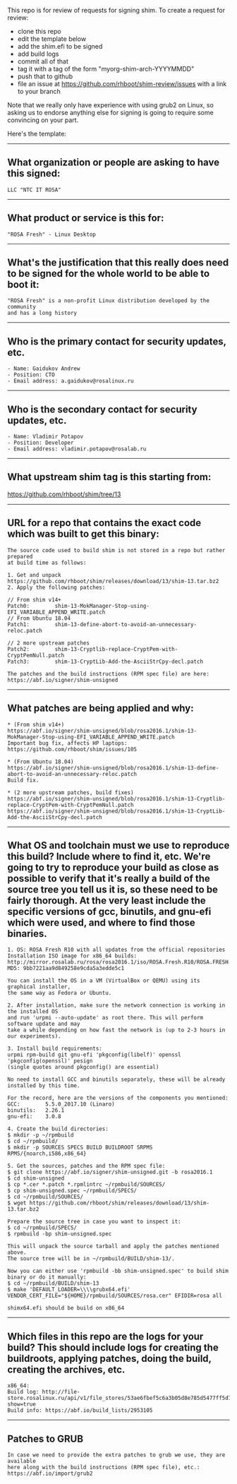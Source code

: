 This repo is for review of requests for signing shim.  To create a request for review:

- clone this repo
- edit the template below
- add the shim.efi to be signed
- add build logs
- commit all of that
- tag it with a tag of the form "myorg-shim-arch-YYYYMMDD"
- push that to github
- file an issue at https://github.com/rhboot/shim-review/issues with a link to your branch

Note that we really only have experience with using grub2 on Linux, so asking
us to endorse anything else for signing is going to require some convincing on
your part.

Here's the template:

-------------------------------------------------------------------------------
What organization or people are asking to have this signed:
-------------------------------------------------------------------------------
``` no-highlight
LLC "NTC IT ROSA"
```

-------------------------------------------------------------------------------
What product or service is this for:
-------------------------------------------------------------------------------
``` no-highlight
"ROSA Fresh" - Linux Desktop
```

-------------------------------------------------------------------------------
What's the justification that this really does need to be signed for the whole world to be able to boot it:
-------------------------------------------------------------------------------
``` no-highlight
"ROSA Fresh" is a non-profit Linux distribution developed by the community
and has a long history
```

-------------------------------------------------------------------------------
Who is the primary contact for security updates, etc.
-------------------------------------------------------------------------------
``` no-highlight
- Name: Gaidukov Andrew
- Position: CTO
- Email address: a.gaidukov@rosalinux.ru
```

-------------------------------------------------------------------------------
Who is the secondary contact for security updates, etc.
-------------------------------------------------------------------------------
``` no-highlight
- Name: Vladimir Potapov
- Position: Developer
- Email address: vladimir.potapov@rosalab.ru
```

-------------------------------------------------------------------------------
What upstream shim tag is this starting from:
-------------------------------------------------------------------------------
https://github.com/rhboot/shim/tree/13

-------------------------------------------------------------------------------
URL for a repo that contains the exact code which was built to get this binary:
-------------------------------------------------------------------------------
``` no-highlight
The source code used to build shim is not stored in a repo but rather prepared
at build time as follows:

1. Get and unpack https://github.com/rhboot/shim/releases/download/13/shim-13.tar.bz2
2. Apply the following patches:

// From shim v14+
Patch0:        shim-13-MokManager-Stop-using-EFI_VARIABLE_APPEND_WRITE.patch
// From Ubuntu 18.04
Patch1:        shim-13-define-abort-to-avoid-an-unnecessary-reloc.patch

// 2 more upstream patches
Patch2:        shim-13-Cryptlib-replace-CryptPem-with-CryptPemNull.patch
Patch3:        shim-13-CryptLib-Add-the-AsciiStrCpy-decl.patch

The patches and the build instructions (RPM spec file) are here:
https://abf.io/signer/shim-unsigned
```

-------------------------------------------------------------------------------
What patches are being applied and why:
-------------------------------------------------------------------------------
``` no-highlight
* (From shim v14+)
https://abf.io/signer/shim-unsigned/blob/rosa2016.1/shim-13-MokManager-Stop-using-EFI_VARIABLE_APPEND_WRITE.patch
Important bug fix, affects HP laptops: https://github.com/rhboot/shim/issues/105

* (From Ubuntu 18.04)
https://abf.io/signer/shim-unsigned/blob/rosa2016.1/shim-13-define-abort-to-avoid-an-unnecessary-reloc.patch
Build fix.

* (2 more upstream patches, build fixes)
https://abf.io/signer/shim-unsigned/blob/rosa2016.1/shim-13-Cryptlib-replace-CryptPem-with-CryptPemNull.patch
https://abf.io/signer/shim-unsigned/blob/rosa2016.1/shim-13-CryptLib-Add-the-AsciiStrCpy-decl.patch
```

-------------------------------------------------------------------------------
What OS and toolchain must we use to reproduce this build?  Include where to find it, etc.  We're going to try to reproduce your build as close as possible to verify that it's really a build of the source tree you tell us it is, so these need to be fairly thorough. At the very least include the specific versions of gcc, binutils, and gnu-efi which were used, and where to find those binaries.
-------------------------------------------------------------------------------
``` no-highlight
1. OS: ROSA Fresh R10 with all updates from the official repositories
Installation ISO image for x86_64 builds:
http://mirror.rosalab.ru/rosa/rosa2016.1/iso/ROSA.Fresh.R10/ROSA.FRESH.KDE.R10.x86_64.uefi.iso
MD5: 9bb7221aa9d849258e9cda5a3edde5c1

You can install the OS in a VM (VirtualBox or QEMU) using its graphical installer,
the same way as Fedora or Ubuntu.

2. After installation, make sure the network connection is working in the installed OS
and run 'urpmi --auto-update' as root there. This will perform software update and may
take a while depending on how fast the network is (up to 2-3 hours in our experiments).

3. Install build requirements:
urpmi rpm-build git gnu-efi 'pkgconfig(libelf)' openssl 'pkgconfig(openssl)' pesign
(single quotes around pkgconfig() are essential)

No need to install GCC and binutils separately, these will be already installed by this time.

For the record, here are the versions of the components you mentioned:
GCC:        5.5.0_2017.10 (Linaro)
binutils:   2.26.1
gnu-efi:    3.0.8

4. Create the build directories:
$ mkdir -p ~/rpmbuild
$ cd ~/rpmbuild/
$ mkdir -p SOURCES SPECS BUILD BUILDROOT SRPMS RPMS/{noarch,i586,x86_64}

5. Get the sources, patches and the RPM spec file:
$ git clone https://abf.io/signer/shim-unsigned.git -b rosa2016.1
$ cd shim-unsigned
$ cp *.cer *.patch *.rpmlintrc ~/rpmbuild/SOURCES/
$ cp shim-unsigned.spec ~/rpmbuild/SPECS/
$ cd ~/rpmbuild/SOURCES/
$ wget https://github.com/rhboot/shim/releases/download/13/shim-13.tar.bz2

Prepare the source tree in case you want to inspect it:
$ cd ~/rpmbuild/SPECS/
$ rpmbuild -bp shim-unsigned.spec

This will unpack the source tarball and apply the patches mentioned above.
The source tree will be in ~/rpmbuild/BUILD/shim-13/.

Now you can either use 'rpmbuild -bb shim-unsigned.spec' to build shim binary or do it manually:
$ cd ~/rpmbuild/BUILD/shim-13
$ make 'DEFAULT_LOADER=\\\\grubx64.efi' VENDOR_CERT_FILE="${HOME}/rpmbuild/SOURCES/rosa.cer" EFIDIR=rosa all

shimx64.efi should be build on x86_64
```

-------------------------------------------------------------------------------
Which files in this repo are the logs for your build?   This should include logs for creating the buildroots, applying patches, doing the build, creating the archives, etc.
-------------------------------------------------------------------------------
``` no-highlight
x86_64:
Build log: http://file-store.rosalinux.ru/api/v1/file_stores/53ae6fbef5c6a3b05d8e785d5477ff5d75e0aa65.log?show=true
Build info: https://abf.io/build_lists/2953105
```

-------------------------------------------------------------------------------
Patches to GRUB
-------------------------------------------------------------------------------
``` no-highlight
In case we need to provide the extra patches to grub we use, they are available
here along with the build instructions (RPM spec file), etc.:
https://abf.io/import/grub2
```

